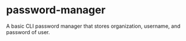 # password-manager
A basic CLI password manager that stores organization, username, and password of user.
